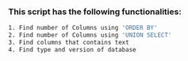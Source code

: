 ### This script has the following functionalities:

```bash
1. Find number of Columns using 'ORDER BY' 
2. Find number of Columns using 'UNION SELECT' 
3. Find columns that contains text 
4. Find type and version of database
```
